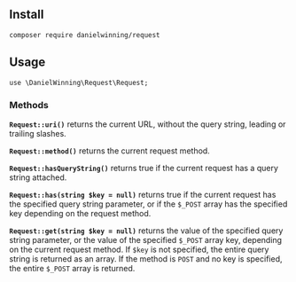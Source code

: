 ## Install
```
composer require danielwinning/request
```

## Usage
```
use \DanielWinning\Request\Request;
```

### Methods
**`Request::uri()`** returns the current URL, without the query string, leading or trailing slashes.

**`Request::method()`** returns the current request method.

**`Request::hasQueryString()`** returns true if the current request has a query string attached.

**`Request::has(string $key = null)`** returns true if the current request has the specified query string parameter, or 
if the `$_POST` array has the specified key depending on the request method.

**`Request::get(string $key = null)`** returns the value of the specified query string parameter, or the value of the 
specified `$_POST` array key, depending on the current request method. If `$key` is not specified, the entire query 
string is returned as an array. If the method is `POST` and no key is specified, the entire `$_POST` array is returned.